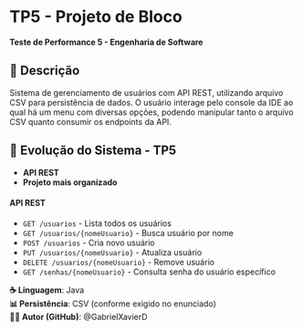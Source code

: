 # TP5 - Projeto de Bloco  
**Teste de Performance 5 - Engenharia de Software**  

## 📄 Descrição  
Sistema de gerenciamento de usuários com API REST, utilizando arquivo CSV para persistência de dados.
O usuário interage pelo console da IDE ao qual há um menu com diversas opções, podendo manipular tanto o arquivo CSV quanto consumir os endpoints da API.

## 🚀 Evolução do Sistema - TP5  
- **API REST**
- **Projeto mais organizado**

#### **API REST**  
- `GET /usuarios` - Lista todos os usuários  
- `GET /usuarios/{nomeUsuario}` - Busca usuário por nome  
- `POST /usuarios` - Cria novo usuário  
- `PUT /usuarios/{nomeUsuario}` - Atualiza usuário  
- `DELETE /usuarios/{nomeUsuario}` - Remove usuário  
- `GET /senhas/{nomeUsuario}` - Consulta senha do usuário específico 

**☕ Linguagem**: Java  
**📊 Persistência**: CSV (conforme exigido no enunciado)  
**👨‍💻 Autor (GitHub)**: @GabrielXavierD




